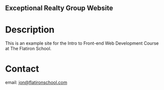 Exceptional Realty Group Website
----

# Description

This is an example site for the Intro to Front-end Web Development Course at The Flatiron School.

# Contact

email: jon@flatironschool.com
